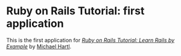 # Ruby on Rails Tutorial: first application

This is the first application for
[*Ruby on Rails Tutorial: Learn Rails by
Example*](http://railstutorial.org/) 
by [Michael Hartl](http://michaelhartl.com/).
